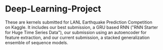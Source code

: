 # Deep-Learning-Project
These are kernels submitted for LANL Earthquake Prediction Competition on Kaggle. It includes our best submission, a GRU based RNN ("RNN Starter for Huge Time Series Data"), our submission using an autoencoder for feature extraction, and our current submission, a stacked generalization ensemble of sequence models.
